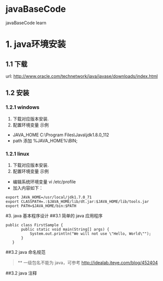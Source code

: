 # javaBaseCode
javaBaseCode learn
# 1. java环境安装
## 1.1 下载
url: http://www.oracle.com/technetwork/java/javase/downloads/index.html
## 1.2 安装
### 1.2.1 windows 
1. 下载对应版本安装.
2. 配置环境变量 示例
-    JAVA_HOME  C:\Program Files\Java\jdk1.8.0_112
-    path 添加  %JAVA_HOME%\BIN;
### 1.2.1 linux 
1. 下载对应版本安装.
2. 配置环境变量 示例
- 编辑系统环境变量 vi /etc/profile
- 加入内容如下：
```
export JAVA_HOME=/usr/local/jdk1.7.0_71
export CLASSPATH=.:$JAVA_HOME/lib/dt.jar:$JAVA_HOME/lib/tools.jar
export PATH=$JAVA_HOME/bin:$PATH
```
#3. java 基本程序设计
##3.1 简单的 java 应用程序
```
public class FirstSample {
       public static void main(String[] args) {
           System.out.println("We will not use \"Hello, World\"");
       }
   }
```
##3.2 java 命名规范
> ** 一级包名不能为 java，可参考 http://idealab.iteye.com/blog/452404

##3.2 java 注释
